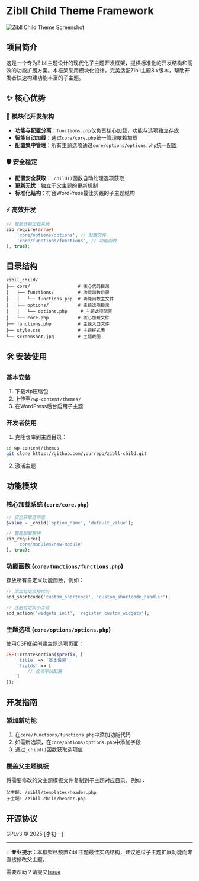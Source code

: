 # Zibll Child Theme Framework

![Zibll Child Theme Screenshot](https://count.getloli.com/@zibll_child?name=zibll_child&theme=random&padding=7&offset=0&align=top&scale=1&pixelated=1&darkmode=auto)

## 项目简介

这是一个专为Zibll主题设计的现代化子主题开发框架，提供标准化的开发结构和高效的功能扩展方案。本框架采用模块化设计，完美适配Zibll主题8.x版本，帮助开发者快速构建功能丰富的子主题。

## ✨ 核心优势

### 🚀 模块化开发架构
- **功能与配置分离**：`functions.php`仅负责核心加载，功能与选项独立存放
- **智能自动加载**：通过`core/core.php`统一管理依赖加载
- **配置集中管理**：所有主题选项通过`core/options/options.php`统一配置

### 🛡️ 安全稳定
- **配置安全获取**：`_child()`函数自动处理选项获取
- **更新无忧**：独立于父主题的更新机制
- **标准化结构**：符合WordPress最佳实践的子主题结构

### ⚡ 高效开发
```php
// 智能依赖加载系统
zib_require(array(
    'core/options/options', // 配置文件
    'core/functions/functions', // 功能函数
), true);
```

## 目录结构

```
zibll_child/
├── core/                  # 核心代码目录
│   ├── functions/         # 功能函数目录
│   │   └── functions.php  # 功能函数主文件
│   ├── options/           # 主题选项目录
│   │   └── options.php     # 主题选项配置
│   └── core.php           # 核心加载文件
├── functions.php          # 主题入口文件
├── style.css              # 主题样式表
└── screenshot.jpg         # 主题截图
```

## 🛠️ 安装使用

### 基本安装
1. 下载zip压缩包
2. 上传至`/wp-content/themes/`
3. 在WordPress后台启用子主题

### 开发者使用
1. 克隆仓库到主题目录：
```bash
cd wp-content/themes
git clone https://github.com/yourrepo/zibll-child.git
```
2. 激活主题

## 功能模块

### 核心加载系统 (`core/core.php`)
```php
// 安全获取选项值
$value = _child('option_name', 'default_value');

// 智能加载模块
zib_require([
    'core/modules/new-module'
], true);
```

### 功能函数 (`core/functions/functions.php`)
存放所有自定义功能函数，例如：
```php
// 添加自定义短代码
add_shortcode('custom_shortcode', 'custom_shortcode_handler');

// 注册自定义小工具
add_action('widgets_init', 'register_custom_widgets');
```

### 主题选项 (`core/options/options.php`)
使用CSF框架创建主题选项页面：
```php
CSF::createSection($prefix, [
    'title' => '基本设置',
    'fields' => [
        // 选项字段配置
    ]
]);
```

## 开发指南

### 添加新功能
1. 在`core/functions/functions.php`中添加功能代码
2. 如需新选项，在`core/options/options.php`中添加字段
3. 通过`_child()`函数获取选项值

### 覆盖父主题模板
将需要修改的父主题模板文件复制到子主题对应目录，例如：
```
父主题: /zibll/templates/header.php 
子主题: /zibll-child/header.php
```

## 开源协议

GPLv3 © 2025 [李初一]

---

💡 **专业提示**：本框架已预置Zibll主题最佳实践结构，建议通过子主题扩展功能而非直接修改父主题。

需要帮助？请提交[Issue](https://github.com/yourrepo/zibll-child/issues)
